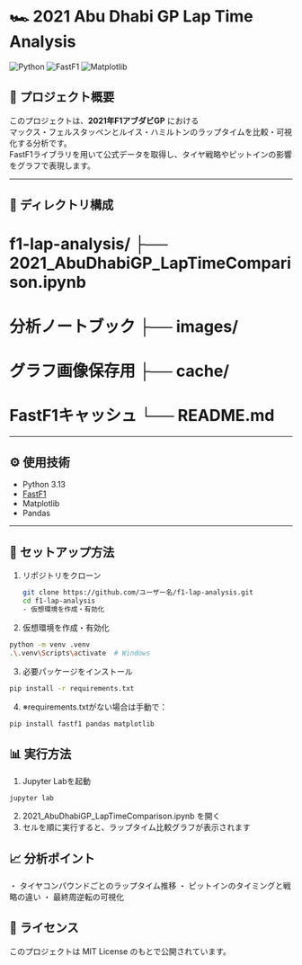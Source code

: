 # 🏎️ 2021 Abu Dhabi GP Lap Time Analysis

![Python](https://img.shields.io/badge/Python-3.13-blue)
![FastF1](https://img.shields.io/badge/FastF1-3.x-orange)
![Matplotlib](https://img.shields.io/badge/Matplotlib-3.x-green)

## 📌 プロジェクト概要
このプロジェクトは、**2021年F1アブダビGP** における  
マックス・フェルスタッペンとルイス・ハミルトンのラップタイムを比較・可視化する分析です。  
FastF1ライブラリを用いて公式データを取得し、タイヤ戦略やピットインの影響をグラフで表現します。

---

## 📂 ディレクトリ構成
# f1-lap-analysis/ ├── 2021_AbuDhabiGP_LapTimeComparison.ipynb  
# 分析ノートブック ├── images/                                   
# グラフ画像保存用 ├── cache/                                   
# FastF1キャッシュ └── README.md

---

## ⚙️ 使用技術
- Python 3.13
- [FastF1](https://theoehrly.github.io/Fast-F1/)
- Matplotlib
- Pandas

---

## 🚀 セットアップ方法
1. リポジトリをクローン
   ```bash
   git clone https://github.com/ユーザー名/f1-lap-analysis.git
   cd f1-lap-analysis
   - 仮想環境を作成・有効化
2. 	仮想環境を作成・有効化
   ```bash
   python -m venv .venv
   .\.venv\Scripts\activate  # Windows
```
3.  必要パッケージをインストール
   ```bash
   pip install -r requirements.txt
```
4.  ※requirements.txtがない場合は手動で：
   ```bash
   pip install fastf1 pandas matplotlib
```
## 📊 実行方法
1.  Jupyter Labを起動
   ```
jupyter lab
```
2.  2021_AbuDhabiGP_LapTimeComparison.ipynb を開く
3.  セルを順に実行すると、ラップタイム比較グラフが表示されます
## 📈 分析ポイント
・ タイヤコンパウンドごとのラップタイム推移
・ ピットインのタイミングと戦略の違い
・ 最終周逆転の可視化
## 📜 ライセンス
このプロジェクトは MIT License のもとで公開されています。
